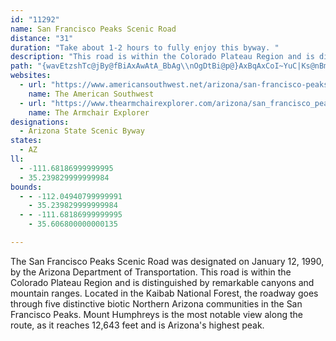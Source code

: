 ```yaml
---
id: "11292"
name: San Francisco Peaks Scenic Road
distance: "31"
duration: "Take about 1-2 hours to fully enjoy this byway. "
description: "This road is within the Colorado Plateau Region and is distinguished by remarkable canyons and mountain ranges. Located in the Kaibab National Forest, the roadway goes through five distinctive Northern Arizona communities in the San Francisco Peaks."
path: "{wavEtzshTc@jBy@fBiAxAwAtA_BbAg\\nOgDtBi@p@}AxBqAxCoI~YuC|Ks@nBmBnDUx@_DrEgD~DeKtLmChCyEhDoCzAeDxA_GdBgDr@sDf@sBLcT\\oAJsAZyAl@cCpBoAjBi@rAq@xB[zCEbU_@j\\DfMr@xa@hAnoA?fHO~By@xCs@vA{GjHoAbAeB~@i@Twi@lM}DjBiCzBaAfAaBjCsB~EcA`By@x@mCrB_@LcG~EsAxAcBrCs@lBe@xBgEzXiAnEyClIoAhCyAnBcBtAy@j@sBx@}f@nQwCf@wKEuAH}@L_Br@yQ|JgFjDaElDoWbXcCfBcD|@eOzBgFb@_Qt@{Jg@cBYmCq@iTaHiBY_CDaCl@sAx@k@j@eSbWyKzKmEnFoCjCuZdSmKrHaDdBoA^ohAbViAFuDGaN_AyC?}g@rBmDFuaA{HsEg@_B_@mDyAiAs@aCyBiAyAeAgBuOk_@iDyFgDsD}RoQ{i@ye@mEiFgCeFwAuDmAeF_F}^_AgJwAcKe@yAsA_CwBgBqAk@yAYsCAktBb@gSVcEx@yC~AaC~BgQvRyArA}BdAmDp@aHbE_E|AsBXgEEkRaB{ZkEmDE}B\\oBn@iBdAkB`ByAvBq_@dw@cB|B_Az@cCvAoh@xUkBdAiB~ActDr|DcXlV}E|DgZpXaEfD_CzA_Y`PaBjAsCfCeNfOqBrD_CrFy@`AmAdAeCxAqC~BqRvTsCfEgFnJcCzCiBtAys@l\\}AdAcA~@{BhCi_@xi@_D~D}BlBgCrAsj@`PiDtAiAp@sAdAsx@xfA{GhJiCjEkp@lrAwGvN_AjC]rAYhA]~CQ|B?xBr@pm@h@dq@^~WKhEg@~Dk@rC}AjEgnAzzC_ArC_AxDw@hFgJtlAeOfsBy@rHcAxE}EnPcj@lbBiBvF}BnJyb@peCcu@~kE"
websites:
  - url: "https://www.americansouthwest.net/arizona/san-francisco-peaks/index.html"
    name: The American Southwest
  - url: "https://www.thearmchairexplorer.com/arizona/san_francisco_peaks_scenic_road.php"
    name: The Armchair Explorer
designations:
  - Arizona State Scenic Byway
states:
  - AZ
ll:
  - -111.68186999999995
  - 35.239829999999984
bounds:
  - - -112.04940799999991
    - 35.239829999999984
  - - -111.68186999999995
    - 35.606800000000135

---
```


The San Francisco Peaks Scenic Road was designated on January 12, 1990, by the Arizona Department of Transportation. This road is within the Colorado Plateau Region and is distinguished by remarkable canyons and mountain ranges. Located in the Kaibab National Forest, the roadway goes through five distinctive biotic Northern Arizona communities in the San Francisco Peaks. Mount Humphreys is the most notable view along the route, as it reaches 12,643 feet and is Arizona's highest peak.
